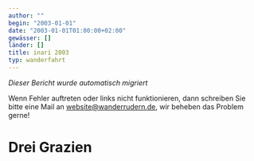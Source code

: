 ```yaml
---
author: ""
begin: "2003-01-01"
date: "2003-01-01T01:00:00+02:00"
gewässer: []
länder: []
title: inari 2003
typ: wanderfahrt
---
```



*Dieser Bericht wurde automatisch migriert*

Wenn Fehler auftreten oder links nicht funktionieren, dann schreiben Sie bitte eine Mail an website@wanderrudern.de, wir beheben das Problem gerne!



# Drei Grazien


